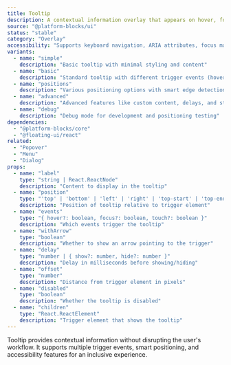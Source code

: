 ```yaml
---
title: Tooltip
description: A contextual information overlay that appears on hover, focus, or press to provide additional details without cluttering the interface.
source: "@platform-blocks/ui"
status: "stable"
category: "Overlay"
accessibility: "Supports keyboard navigation, ARIA attributes, focus management, and screen readers"
variants:
  - name: "simple"
    description: "Basic tooltip with minimal styling and content"
  - name: "basic"
    description: "Standard tooltip with different trigger events (hover, focus, touch)"
  - name: "positions"
    description: "Various positioning options with smart edge detection"
  - name: "advanced"
    description: "Advanced features like custom content, delays, and styling"
  - name: "debug"
    description: "Debug mode for development and positioning testing"
dependencies:
  - "@platform-blocks/core"
  - "@floating-ui/react" 
related:
  - "Popover"
  - "Menu"
  - "Dialog"
props:
  - name: "label"
    type: "string | React.ReactNode"
    description: "Content to display in the tooltip"
  - name: "position"
    type: "'top' | 'bottom' | 'left' | 'right' | 'top-start' | 'top-end' | 'bottom-start' | 'bottom-end'"
    description: "Position of tooltip relative to trigger element"
  - name: "events"
    type: "{ hover?: boolean, focus?: boolean, touch?: boolean }"
    description: "Which events trigger the tooltip"
  - name: "withArrow"
    type: "boolean"
    description: "Whether to show an arrow pointing to the trigger"
  - name: "delay"
    type: "number | { show?: number, hide?: number }"
    description: "Delay in milliseconds before showing/hiding"
  - name: "offset"
    type: "number"
    description: "Distance from trigger element in pixels"
  - name: "disabled"
    type: "boolean"
    description: "Whether the tooltip is disabled"
  - name: "children"
    type: "React.ReactElement"
    description: "Trigger element that shows the tooltip"
---
```


Tooltip provides contextual information without disrupting the user's workflow. It supports multiple trigger events, smart positioning, and accessibility features for an inclusive experience.
